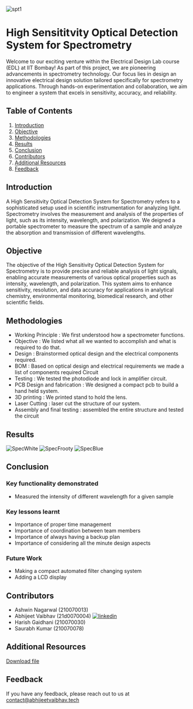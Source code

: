![spt1](https://github.com/imabhivaibhav/EDL.iitb/assets/66539655/458c79e4-c894-4a13-84ae-8df737d507db)



# High Sensititvity Optical Detection System for Spectrometry

Welcome to our exciting venture within the Electrical Design Lab course (EDL) at IIT Bombay! As part of this project, we are pioneering advancements in spectrometry technology. Our focus lies in design an innovative electrical design solution tailored specifically for spectrometry applications. Through hands-on experimentation and collaboration, we aim to engineer a system that excels in sensitivity, accuracy, and reliability.

## Table of Contents

1. [Introduction](#introduction)
2. [Objective](#objective)
3. [Methodologies](#methodologies)
4. [Results](#results)
5. [Conclusion](#conclusion)
6. [Contributors](#contributors)
7. [Additional Resources](#additional-resources)
8. [Feedback](#feedback)

## Introduction

A High Sensitivity Optical Detection System for Spectrometry refers to a sophisticated setup used in scientific instrumentation for analyzing light. Spectrometry involves the measurement and analysis of the properties of light, such as its intensity, wavelength, and polarization. We deigned a portable spectrometer to measure the spectrum of a sample and analyze the absorption and transmission of different wavelengths.

## Objective

The objective of the High Sensitivity Optical Detection System for Spectrometry is to provide precise and reliable analysis of light signals, enabling accurate measurements of various optical properties such as intensity, wavelength, and polarization. This system aims to enhance sensitivity, resolution, and data accuracy for applications in analytical chemistry, environmental monitoring, biomedical research, and other scientific fields.

## Methodologies

- Working Principle : We first understood how a spectrometer functions.
- Objective : We listed what all we wanted to accomplish and what is required to do that.
- Design : Brainstormed optical design and the electrical components required.
- BOM : Based on optical design and electrical requirements we made a list of components required Circuit
- Testing : We tested the photodiode and lock in amplifier circuit.
- PCB Design and fabrication : We designed a compact pcb to build a hand held system.
- 3D printing : We printed stand to hold the lens.
- Laser Cutting : laser cut the structure of our system.
- Assembly and final testing : assembled the entire structure and tested the circuit


## Results

![SpecWhite](https://github.com/imabhivaibhav/EDL.iitb/assets/66539655/ca867edf-873f-49e5-9a67-0d6cfe5c4291)
![SpecFrooty](https://github.com/imabhivaibhav/EDL.iitb/assets/66539655/dde5fc5a-d946-45e7-8d47-4d2849261dea)
![SpecBlue](https://github.com/imabhivaibhav/EDL.iitb/assets/66539655/ff022cd9-4af9-4b08-9d1d-4f39b2f6b188)



## Conclusion

### Key functionality demonstrated
- Measured the intensity of different wavelength for a given sample
### Key lessons learnt
- Importance of proper time management
- Importance of coordination between team members
- Importance of always having a backup plan
- Importance of considering all the minute design aspects
### Future Work
- Making a compact automated filter changing system
- Adding a LCD display

## Contributors

- Ashwin Nagarwal (210070013)
- Abhijeet Vaibhav (21d0070004)
  [![linkedin](https://img.shields.io/badge/linkedin-0A66C2?style=for-the-badge&logo=linkedin&logoColor=white)](https://www.linkedin.com/in/theabhijeetvaibhav/)
- Harish Gaidhani (210070030)
- Saurabh Kumar (210070078)




## Additional Resources

[Download file](https://github.com/imabhivaibhav/EDL.iitb/blob/main/Complete%20Zip.zip)


## Feedback

If you have any feedback, please reach out to us at contact@abhijeetvaibhav.tech

